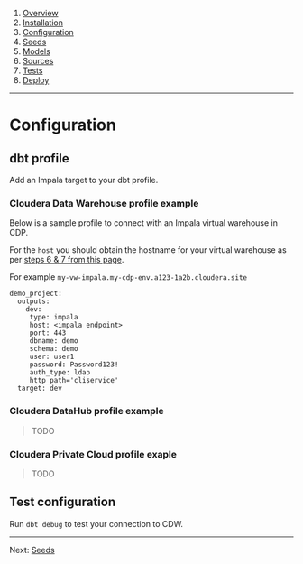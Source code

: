 1. [Overview](OVERVIEW.md)
2. [Installation](INSTALLATION.md)
3. [Configuration](CONFIGURATION.md)
4. [Seeds](SEED.md)
5. [Models](MODELS.md)
6. [Sources](SOURCES.md)
7. [Tests](TESTS.md)
8. [Deploy](DEPLOY.md)
---
# Configuration

## dbt profile
Add an Impala target to your dbt profile.

### Cloudera Data Warehouse profile example
Below is a sample profile to connect with an Impala virtual warehouse in CDP.

For the `host` you should obtain the hostname for your virtual warehouse as per [steps 6 & 7 from this page](https://docs.cloudera.com/data-warehouse/cloud/querying-data/topics/dw-connect-to-hive-virt-warehouse-with-tableau.html). 

For example `my-vw-impala.my-cdp-env.a123-1a2b.cloudera.site`

```
demo_project:
  outputs:
    dev:
     type: impala
     host: <impala endpoint>
     port: 443
     dbname: demo
     schema: demo
     user: user1
     password: Password123!
     auth_type: ldap
     http_path='cliservice'
  target: dev
```

### Cloudera DataHub profile example
> TODO

### Cloudera Private Cloud profile exaple
> TODO

## Test configuration

Run `dbt debug` to test your connection to CDW.

---
Next: [Seeds](SEED.md)